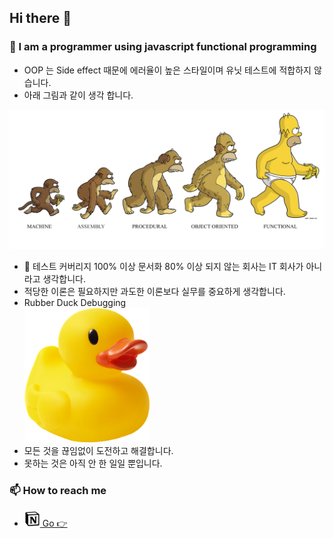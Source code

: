## Hi there 👋

### 🤔 I am a programmer using javascript functional programming 

- OOP 는 Side effect 때문에 에러율이 높은 스타일이며 유닛 테스트에 적합하지 않습니다.
- 아래 그림과 같이 생각 합니다.

![FP](./media/FP.png)

- 🔬 테스트 커버리지 100% 이상 문서화 80% 이상 되지 않는 회사는 IT 회사가 아니라고 생각합니다.
- 적당한 이론은 필요하지만 과도한 이론보다 실무를 중요하게 생각합니다.
- Rubber Duck Debugging\
  <img src="./media/duck.png" width="200">
- 모든 것을 끊임없이 도전하고 해결합니다. 
- 못하는 것은 아직 안 한 일일 뿐입니다. 

### 📫 How to reach me

-  [<img src="./media/notion.png" width="25"> Go 👉](https://www.notion.so/bichi/Bichikim-s-Document-2e62e9680f244a46afd8611882a9e3bd)


